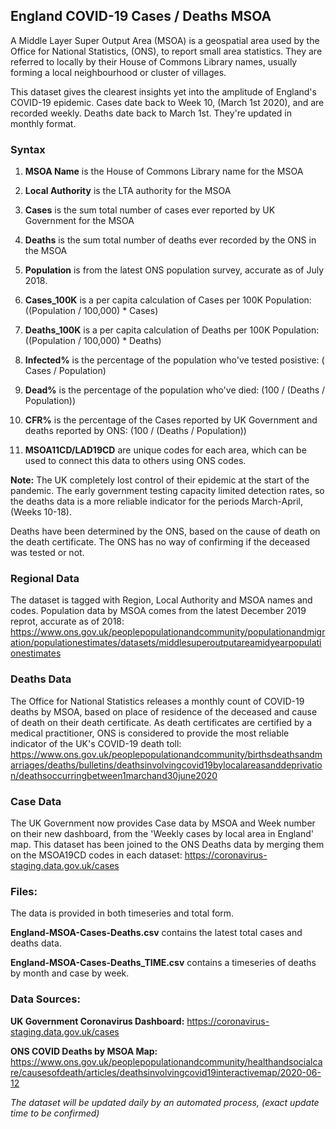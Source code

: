 ## England COVID-19 Cases / Deaths MSOA

A Middle Layer Super Output Area (MSOA) is a geospatial area used by the Office for National Statistics, (ONS), to report small area statistics. They are referred to locally by their House of Commons Library names, usually forming a local neighbourhood or cluster of villages.

This dataset gives the clearest insights yet into the amplitude of England's COVID-19 epidemic. Cases date back to Week 10, (March 1st 2020), and are recorded weekly. Deaths date back to March 1st. They're updated in monthly format.

### Syntax

1. **MSOA Name** is the House of Commons Library name for the MSOA

1. **Local Authority** is the LTA authority for the MSOA

1. **Cases** is the sum total number of cases ever reported by UK Government for the MSOA

2. **Deaths** is the sum total number of deaths ever recorded by the ONS in the MSOA

3. **Population** is from the latest ONS population survey, accurate as of July 2018.

4. **Cases_100K** is a per capita calculation of Cases per 100K Population:  ((Population / 100,000)  \*  Cases)

5. **Deaths_100K** is a per capita calculation of Deaths per 100K Population: ((Population / 100,000)  \*  Deaths)

6. **Infected%** is the percentage of the population who've tested posistive: ( Cases  / Population)

7. **Dead%** is the percentage of the population who've died: (100 / (Deaths / Population))

8. **CFR%** is the percentage of the Cases reported by UK Government and deaths reported by ONS: (100 / (Deaths / Population))

9. **MSOA11CD/LAD19CD** are unique codes for each area, which can be used to connect this data to others using ONS codes.


**Note:** The UK completely lost control of their epidemic at the start of the pandemic. The early government testing capacity limited detection rates, so the deaths data is a more reliable indicator for the periods March-April, (Weeks 10-18).

Deaths have been determined by the ONS, based on the cause of death on the death certificate. The ONS has no way of confirming if the deceased was tested or not.



### Regional Data

The dataset is tagged with Region, Local Authority and MSOA names and codes. Population data by MSOA comes from the latest December 2019 reprot, accurate as of 2018: https://www.ons.gov.uk/peoplepopulationandcommunity/populationandmigration/populationestimates/datasets/middlesuperoutputareamidyearpopulationestimates



### Deaths Data

The Office for National Statistics releases a monthly count of COVID-19 deaths by MSOA, based on place of residence of the deceased and cause of death on their death certificate. As death certificates are certified by a medical practitioner, ONS is considered to provide the most reliable indicator of the UK's COVID-19 death toll: https://www.ons.gov.uk/peoplepopulationandcommunity/birthsdeathsandmarriages/deaths/bulletins/deathsinvolvingcovid19bylocalareasanddeprivation/deathsoccurringbetween1marchand30june2020




### Case Data

The UK Government now provides Case data by MSOA and Week number on their new dashboard, from the 'Weekly cases by local area in England' map. This dataset has been joined to the ONS Deaths data by merging them on the MSOA19CD codes in each dataset: https://coronavirus-staging.data.gov.uk/cases



### Files:

The data is provided in both timeseries and total form.

**England-MSOA-Cases-Deaths.csv** contains the latest total cases and deaths data.

**England-MSOA-Cases-Deaths_TIME.csv** contains a timeseries of deaths by month and case by week.




### Data Sources:

**UK Government Coronavirus Dashboard:** https://coronavirus-staging.data.gov.uk/cases

**ONS COVID Deaths by MSOA Map:** https://www.ons.gov.uk/peoplepopulationandcommunity/healthandsocialcare/causesofdeath/articles/deathsinvolvingcovid19interactivemap/2020-06-12 

_The dataset will be updated daily by an automated process, (exact update time to be confirmed)_
